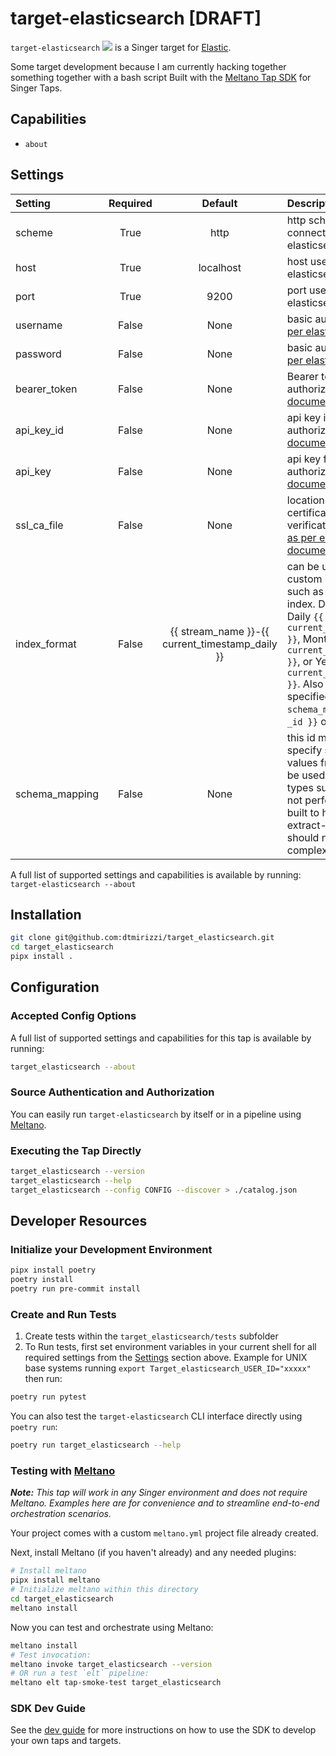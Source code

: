 # target-elasticsearch [DRAFT]

`target-elasticsearch` ![](https://github.com/dtmirizzi/target-elasticsearch/actions/workflows/ci_workflow.yml/badge.svg) is a Singer target for [Elastic](https://www.elastic.co/).

Some target development because I am currently hacking together something together with a bash script
Built with the [Meltano Tap SDK](https://sdk.meltano.com) for Singer Taps.

## Capabilities

* `about`

## Settings

| Setting        | Required |                     Default                     | Description                                                                                                                                                                                                                                                                                                                      |
|:---------------|:--------:|:-----------------------------------------------:|:---------------------------------------------------------------------------------------------------------------------------------------------------------------------------------------------------------------------------------------------------------------------------------------------------------------------------------|
| scheme         |   True   |                      http                       | http scheme used for connecting to elasticsearch                                                                                                                                                                                                                                                                                 |
| host           |   True   |                    localhost                    | host used to connect to elasticsearch                                                                                                                                                                                                                                                                                            |
| port           |   True   |                      9200                       | port use to connect to elasticsearch                                                                                                                                                                                                                                                                                             |
| username       |  False   |                      None                       | basic auth username [as per elastic documentation](https://www.elastic.co/guide/en/elasticsearch/client/python-api/current/connecting.html##auth-basic)                                                                                                                                                                          |
| password       |  False   |                      None                       | basic auth password [as per elastic documentation](https://www.elastic.co/guide/en/elasticsearch/client/python-api/current/connecting.html##auth-basic)                                                                                                                                                                          |
| bearer_token   |  False   |                      None                       | Bearer token for bearer authorization [as per elastic documentation](https://www.elastic.co/guide/en/elasticsearch/client/python-api/current/connecting.html#auth-bearer)                                                                                                                                                        |
| api_key_id     |  False   |                      None                       | api key id for auth key authorization [as per elastic documentation](https://www.elastic.co/guide/en/elasticsearch/client/python-api/current/connecting.html#auth-apikey)                                                                                                                                                        |
| api_key        |  False   |                      None                       | api key for auth key authorization [as per elastic documentation](https://www.elastic.co/guide/en/elasticsearch/client/python-api/current/connecting.html#auth-apikey)                                                                                                                                                           |
| ssl_ca_file    |  False   |                      None                       | location of the the SSL certificate for cert verification ie. `/some/path` [as per elastic documentation](https://www.elastic.co/guide/en/elasticsearch/client/python-api/current/connecting.html#_verifying_https_with_ca_certificates)                                                                                         |
| index_format   |  False   | {{ stream_name }}-{{ current_timestamp_daily }} | can be used to handle custom index formatting such as specifying `-latest` index. Default options: Daily `{{ current_timestamp_daily }}`, Monthly `{{ current_timestamp_monthly }}`, or Yearly `{{ current_timestamp_yearly }}`. Also you can use fields specified in `schema_mapping` such as `{{ _id }}` or `{{ @timestamp }}` |
| schema_mapping |  False   |                      None                       | this id map allows you to specify specific record values from the stream to be used as ECS schema types such as _id. This is not performant, but was built to handle basic extract-load cases and should not be used for complex translations.                                                                                   |

A full list of supported settings and capabilities is available by running: `target-elasticsearch --about`

## Installation

```bash
git clone git@github.com:dtmirizzi/target_elasticsearch.git
cd target_elasticsearch
pipx install .
```

## Configuration

### Accepted Config Options

A full list of supported settings and capabilities for this
tap is available by running:

```bash
target_elasticsearch --about
```

### Source Authentication and Authorization


You can easily run `target-elasticsearch` by itself or in a pipeline using [Meltano](https://meltano.com/).


### Executing the Tap Directly

```bash
target_elasticsearch --version
target_elasticsearch --help
target_elasticsearch --config CONFIG --discover > ./catalog.json
```

## Developer Resources

### Initialize your Development Environment

```bash
pipx install poetry
poetry install
poetry run pre-commit install
```

### Create and Run Tests

1. Create tests within the `target_elasticsearch/tests` subfolder
1. To Run tests, first set environment variables in your current shell for all required settings from the [Settings](#Settings) section above. Example for UNIX base systems running `export Target_elasticsearch_USER_ID="xxxxx"` then run:

```bash
poetry run pytest
```

You can also test the `target-elasticsearch` CLI interface directly using `poetry run`:

```bash
poetry run target_elasticsearch --help
```

### Testing with [Meltano](https://www.meltano.com)

_**Note:** This tap will work in any Singer environment and does not require Meltano.
Examples here are for convenience and to streamline end-to-end orchestration scenarios._

Your project comes with a custom `meltano.yml` project file already created.

Next, install Meltano (if you haven't already) and any needed plugins:

```bash
# Install meltano
pipx install meltano
# Initialize meltano within this directory
cd target_elasticsearch
meltano install
```

Now you can test and orchestrate using Meltano:

```bash
meltano install
# Test invocation:
meltano invoke target_elasticsearch --version
# OR run a test `elt` pipeline:
meltano elt tap-smoke-test target_elasticsearch
```

### SDK Dev Guide

See the [dev guide](https://sdk.meltano.com/en/latest/dev_guide.html) for more instructions on how to use the SDK to
develop your own taps and targets.

